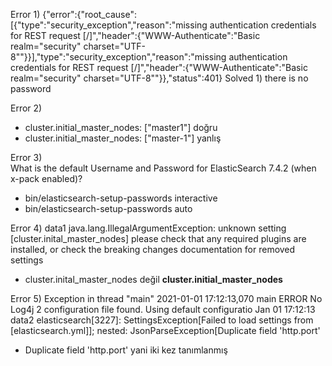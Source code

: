 Error 1) {"error":{"root_cause":[{"type":"security_exception","reason":"missing authentication credentials for REST request [/]","header":{"WWW-Authenticate":"Basic realm=\"security\" charset=\"UTF-8\""}}],"type":"security_exception","reason":"missing authentication credentials for REST request [/]","header":{"WWW-Authenticate":"Basic realm=\"security\" charset=\"UTF-8\""}},"status":401}
Solved 1) there is no password 

Error 2) 
- cluster.initial_master_nodes: ["master1"]  doğru
- cluster.initial_master_nodes: ["master-1"] yanlış

Error 3)  
What is the default Username and Password for ElasticSearch 7.4.2 (when x-pack enabled)?
* bin/elasticsearch-setup-passwords interactive
* bin/elasticsearch-setup-passwords auto

Error 4) data1
java.lang.IllegalArgumentException: unknown setting [cluster.inital_master_nodes] please check that any required plugins are installed, or check the breaking changes documentation for removed settings
* cluster.inital_master_nodes değil **cluster.initial_master_nodes**

Error 5) 
Exception in thread "main" 2021-01-01 17:12:13,070 main ERROR No Log4j 2 configuration file found. Using default configuratio
Jan 01 17:12:13 data2 elasticsearch[3227]: SettingsException[Failed to load settings from [elasticsearch.yml]]; nested: JsonParseException[Duplicate field 'http.port'
* Duplicate field 'http.port' yani iki kez tanımlanmış


